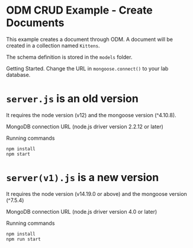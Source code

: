 # ODM CRUD Example - Create Documents
This example creates a document through ODM.  A document will be created in a collection named `Kittens`.

The schema definition is stored in the `models` folder.

Getting Started. Change the URL in `mongoose.connect()` to your lab database.

# `server.js` is an old version
It requires the node version (v12) and the mongoose version (^4.10.8).

MongoDB connection URL (node.js driver version 2.2.12 or later)

Running commands
```
npm install
npm start
```

# `server(v1).js` is a new version
It requires the node version (v14.19.0 or above) and the mongoose version (^7.5.4)

MongoDB connection URL (node.js driver version 4.0 or later)

Running commands
```
npm install
npm run start
```
